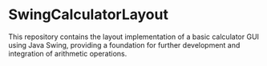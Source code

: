 # SwingCalculatorLayout
 This repository contains the layout implementation of a basic calculator GUI using Java Swing, providing a foundation for further development and integration of arithmetic operations.
